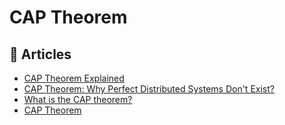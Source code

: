 # CAP Theorem

## 📝 Articles
- [CAP Theorem Explained](https://blog.algomaster.io/p/cap-theorem-explained)
- [CAP Theorem: Why Perfect Distributed Systems Don't Exist?](https://blog.devtrovert.com/p/cap-theorem-why-perfect-distributed)
- [What is the CAP theorem?](https://www.educative.io/blog/what-is-cap-theorem)
- [CAP Theorem](https://github.com/karanpratapsingh/system-design?tab=readme-ov-file#cap-theorem)
